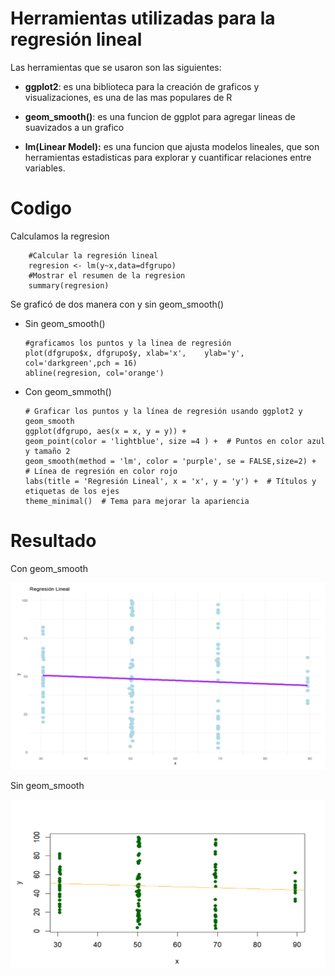 # **Herramientas utilizadas para la regresión lineal**

Las herramientas que se usaron son las siguientes:

- **ggplot2**: es una biblioteca para la creación de graficos y visualizaciones, es una de las mas populares de R 

- **geom_smooth()**: es una funcion de ggplot para agregar lineas de suavizados a un grafico

- **lm(Linear Model):** es una funcion que ajusta modelos lineales, que son herramientas estadisticas para explorar y cuantificar relaciones entre variables.

# Codigo

Calculamos la regresion
```{r}
    #Calcular la regresión lineal
    regresion <- lm(y~x,data=dfgrupo)
    #Mostrar el resumen de la regresion
    summary(regresion)
```

Se graficó de dos manera con y sin geom_smooth()

- Sin geom_smooth()

    ```{r}
    #graficamos los puntos y la linea de regresión
    plot(dfgrupo$x, dfgrupo$y, xlab='x',    ylab='y', col='darkgreen',pch = 16)
    abline(regresion, col='orange')
    ```
- Con geom_smmoth()
    ```{r}
    # Graficar los puntos y la línea de regresión usando ggplot2 y geom_smooth
    ggplot(dfgrupo, aes(x = x, y = y)) +
    geom_point(color = 'lightblue', size =4 ) +  # Puntos en color azul y tamaño 2
    geom_smooth(method = 'lm', color = 'purple', se = FALSE,size=2) +  # Línea de regresión en color rojo
    labs(title = 'Regresión Lineal', x = 'x', y = 'y') +  # Títulos y etiquetas de los ejes
    theme_minimal()  # Tema para mejorar la apariencia
    ```

# Resultado

Con geom_smooth

![imagenResultante](./resultadoConGeom_smooth.png)

Sin geom_smooth

![imagenResultante2](./resultadoSinGeom_smooth.png)